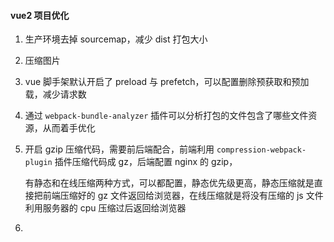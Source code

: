 #### vue2 项目优化

1. 生产环境去掉 sourcemap，减少 dist 打包大小

2. 压缩图片

3. vue 脚手架默认开启了 preload 与 prefetch，可以配置删除预获取和预加载，减少请求数

4. 通过 `webpack-bundle-analyzer` 插件可以分析打包的文件包含了哪些文件资源，从而着手优化

5. 开启 gzip 压缩代码，需要前后端配合，前端利用 `compression-webpack-plugin` 插件压缩代码成 gz，后端配置 nginx 的 gzip，

   有静态和在线压缩两种方式，可以都配置，静态优先级更高，静态压缩就是直接把前端压缩好的 gz 文件返回给浏览器，在线压缩就是将没有压缩的 js 文件利用服务器的 cpu 压缩过后返回给浏览器

2. 